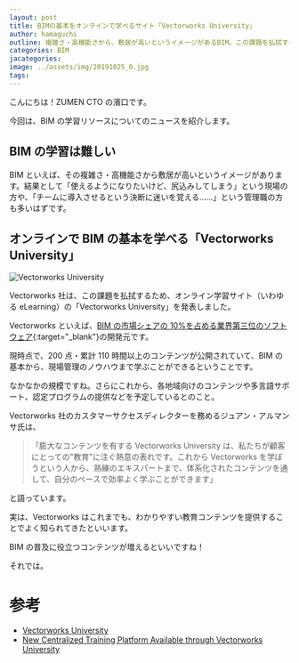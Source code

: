 ```yaml
---
layout: post
title: BIMの基本をオンラインで学べるサイト「Vectorworks University」
author: hamaguchi
outline: 複雑さ・高機能さから、敷居が高いというイメージがあるBIM。この課題を払拭するため、Vectorworks 社がオンライン学習サイト「Vectorworks University」を発表しました。
categories: BIM
jacategories:
image: ../assets/img/20191025_0.jpg
tags:
---
```


こんにちは！ZUMEN CTO の濱口です。

今回は、BIM の学習リソースについてのニュースを紹介します。

## BIM の学習は難しい

BIM といえば、その複雑さ・高機能さから敷居が高いというイメージがあります。結果として「使えるようになりたいけど、尻込みしてしまう」という現場の方や、「チームに導入させるという決断に迷いを覚える……」という管理職の方も多いはずです。

## オンラインで BIM の基本を学べる「Vectorworks University」

![Vectorworks University](../../../../assets/img/20191025_0.jpg)

Vectorworks 社は、この課題を払拭するため、オンライン学習サイト（いわゆる eLearning）の「Vectorworks University」を発表しました。

Vectorworks といえば、[BIM の市場シェアの 10%を占める業界第三位のソフトウェア](http://constructioncode.blogspot.com/2013/01/bim-objects-from-manufacturers.html){:target="\_blank"}の開発元です。

現時点で、200 点・累計 110 時間以上のコンテンツが公開されていて、BIM の基本から、現場管理のノウハウまで学ぶことができるということです。

なかなかの規模ですね。さらにこれから、各地域向けのコンテンツや多言語サポート、認定プログラムの提供などを予定しているとのこと。

Vectorworks 社のカスタマーサクセスディレクターを務めるジュアン・アルマンサ氏は、

> 「膨大なコンテンツを有する Vectorworks University は、私たちが顧客にとっての"教育"に注ぐ熱意の表れです。これから Vectorworks を学ぼうという人から、熟練のエキスパートまで、体系化されたコンテンツを通して、自分のペースで効率よく学ぶことができます」

と語っています。

実は、Vectorworks はこれまでも、わかりやすい教育コンテンツを提供することでよく知られてきたといいます。

BIM の普及に役立つコンテンツが増えるといいですね！

それでは。

# 参考

- [Vectorworks University](https://university.vectorworks.net/)
- [New Centralized Training Platform Available through Vectorworks University](https://thebimhub.com/2019/10/02/new-centralized-training-platform-available/)
